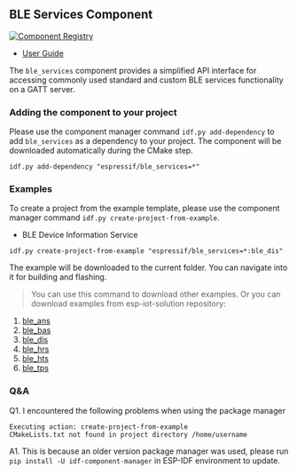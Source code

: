 ## BLE Services Component

[![Component Registry](https://components.espressif.com/components/espressif/ble_services/badge.svg)](https://components.espressif.com/components/espressif/ble_services)

- [User Guide](https://docs.espressif.com/projects/espressif-esp-iot-solution/en/latest/bluetooth/ble_services.html)

The ``ble_services`` component provides a simplified API interface for accessing commonly used standard and custom BLE services functionality on a GATT server.

### Adding the component to your project

Please use the component manager command `idf.py add-dependency` to add `ble_services` as a dependency to your project. The component will be downloaded automatically during the CMake step.

```
idf.py add-dependency "espressif/ble_services=*"
```

### Examples

To create a project from the example template, please use the component manager command `idf.py create-project-from-example`.

* BLE Device Information Service
```
idf.py create-project-from-example "espressif/ble_services=*:ble_dis"
```

The example will be downloaded to the current folder. You can navigate into it for building and flashing.

> You can use this command to download other examples. Or you can download examples from esp-iot-solution repository:
1. [ble_ans](https://github.com/espressif/esp-iot-solution/tree/master/examples/bluetooth/ble_services/ble_ans)
2. [ble_bas](https://github.com/espressif/esp-iot-solution/tree/master/examples/bluetooth/ble_services/ble_bas)
3. [ble_dis](https://github.com/espressif/esp-iot-solution/tree/master/examples/bluetooth/ble_services/ble_dis)
4. [ble_hrs](https://github.com/espressif/esp-iot-solution/tree/master/examples/bluetooth/ble_services/ble_hrs)
5. [ble_hts](https://github.com/espressif/esp-iot-solution/tree/master/examples/bluetooth/ble_services/ble_hts)
5. [ble_tps](https://github.com/espressif/esp-iot-solution/tree/master/examples/bluetooth/ble_services/ble_tps)

### Q&A

Q1. I encountered the following problems when using the package manager

```
Executing action: create-project-from-example
CMakeLists.txt not found in project directory /home/username
```

A1. This is because an older version package manager was used, please run `pip install -U idf-component-manager` in ESP-IDF environment to update.
